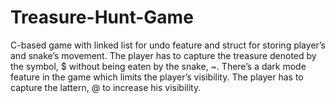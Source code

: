 # Treasure-Hunt-Game
C-based game with linked list for undo feature and struct for storing player’s and snake’s movement. The player has to capture the treasure denoted by the symbol, $ without being eaten by the snake, ~. There’s a dark mode feature in the game which limits the player’s visibility. The player has to capture the lattern, @ to increase his visibility. 

